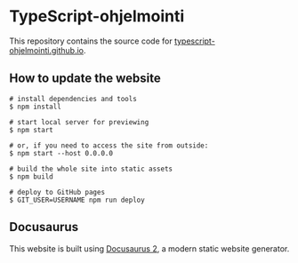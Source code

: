 # TypeScript-ohjelmointi

This repository contains the source code for [typescript-ohjelmointi.github.io](https://typescript-ohjelmointi.github.io).

## How to update the website

```
# install dependencies and tools
$ npm install

# start local server for previewing
$ npm start

# or, if you need to access the site from outside:
$ npm start --host 0.0.0.0

# build the whole site into static assets
$ npm build

# deploy to GitHub pages
$ GIT_USER=USERNAME npm run deploy
```

## Docusaurus

This website is built using [Docusaurus 2](https://docusaurus.io/), a modern static website generator.
